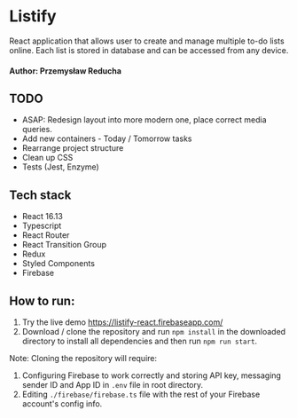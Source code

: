 # Listify

React application that allows user to create and manage multiple to-do lists online. Each list is stored in database and can be accessed from any device.

#### Author: Przemysław Reducha

## TODO

-   ASAP: Redesign layout into more modern one, place correct media queries.
-   Add new containers - Today / Tomorrow tasks
-   Rearrange project structure
-   Clean up CSS
-   Tests (Jest, Enzyme)

## Tech stack

-   React 16.13
-   Typescript
-   React Router
-   React Transition Group
-   Redux
-   Styled Components
-   Firebase

## How to run:

1. Try the live demo https://listify-react.firebaseapp.com/
2. Download / clone the repository and run `npm install` in the downloaded directory to install all dependencies and then run `npm run start`.

Note: Cloning the repository will require:

1.  Configuring Firebase to work correctly and storing API key, messaging sender ID and App ID in `.env` file in root directory.
2.  Editing `./firebase/firebase.ts` file with the rest of your Firebase account's config info.
